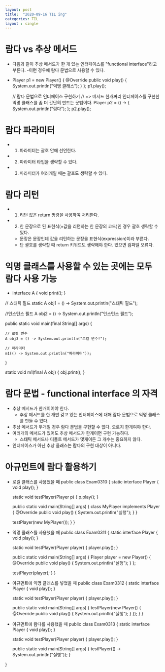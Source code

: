 ```yaml
---
layout: post
title:  "2020-09-16 TIL ing"
categories: TIL
layout : single
---
```


# 람다 vs 추상 메서드
- 다음과 같이 추상 메서드가 한 개 있는 인터페이스를 "functional interface"라고 부른다.
    -이런 경우에 람다 문법으로 사용할 수 있다.
- Player p1 = new Player() {
      @Override
      public void play() {
        System.out.println("익명 클래스");
      }
    };
    p1.play();

    // 람다 문법으로 인터페이스 구현하기
    // => 메서드 한개짜리 인터페이스를 구현한 익명 클래스를 좀 더 간단히 만드는 문법이다.
    Player p2 = () -> {
      System.out.println("람다");
    };
    p2.play();


# 람다 파라미터
- 1) 파라미터는 괄호 안에 선언한다.
- 2) 파라미터 타입을 생략할 수 있다.
- 3) 파라미터가 여러개일 때는 괄호도 생략할 수 있다.

# 람다 리턴
- 1) 리턴 값은 return 명령을 사용하여 처리한다.
- 2) 한 문장으로 된 표현식(=값을 리턴하는 한 문장의 코드)인 경우 괄호 생략할 수 있다.
    - 문장은 문장인데 값을 리턴하는 문장을 표현식(expression)이라 부른다.
    - 단 괄호를 생략할 때 return 키워드도 생략해야 한다. 있으면 컴파일 오류다.

# 익명 클래스를 사용할 수 있는 곳에는 모두 람다 사용 가능
-  interface A {
    void print();
  }

  // 스태틱 필드
  static A obj1 = () -> System.out.println("스태틱 필드");

  //인스턴스 필드
  A obj2 = () -> System.out.println("인스턴스 필드");

  public static void main(final String[] args) {

    // 로컬 변수
    A obj3 = () -> System.out.println("로컬 변수!");

    // 파라미터
    m1(() -> System.out.println("파라미터"));
  }

  static void m1(final A obj) {
    obj.print();
  }

# 람다 문법 - functional interface 의 자격
- 추상 메서드가 한개이어야 한다.
    - 추상 메서드를 한 개만 갖고 있는 인터페이스에 대해 람다 문법으로 익명 클래스를 만들 수 있다.
- 추상 메서드가 두개일 경우 람다 문법을 구현할 수 없다. 오로지 한개여야 한다.
- 여러개의 메서드가 있어도 추상 메서드가 한개이면 구현 가능하다.
    - 스태틱 메서드나 디폴트 메서드가 몇개이든 그 개수는 중요하지 않다.
- 인터페이스가 아닌 추상 클래스는 람다의 구현 대상이 아니다.

# 아규먼트에 람다 활용하기
- 로컬 클래스를 사용했을 때
public class Exam0310 {
  static interface Player {
    void play();
  }

  static void testPlayer(Player p) {
    p.play();
  }

  public static void main(String[] args) {
    class MyPlayer implements Player {
      @Override
      public void play() {
        System.out.println("실행");
      }
    }

    testPlayer(new MyPlayer());
  }
}

- 익명 클래스를 사용했을 때
public class Exam0311 {
  static interface Player {
    void play();
  }

  static void testPlayer(Player player) {
    player.play();
  }

  public static void main(String[] args) {
    Player player = new Player() {
      @Override
      public void play() {
        System.out.println("실행");
      }
    };

    testPlayer(player);
  }
}

- 아규먼트에 익명 클래스를 넣었을 때
public class Exam0312 {
  static interface Player {
    void play();
  }

  static void testPlayer(Player player) {
    player.play();
  }

  public static void main(String[] args) {
    testPlayer(new Player() {
      @Override
      public void play() {
        System.out.println("실행");
      }
    });
  }
}

- 아규먼트에 람다를 사용했을 때
public class Exam0313 {
  static interface Player {
    void play();
  }

  static void testPlayer(Player player) {
    player.play();
  }

  public static void main(String[] args) {
    testPlayer(() -> System.out.println("실행"));
  }


}
